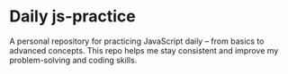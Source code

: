# Daily js-practice

A personal repository for practicing JavaScript daily – from basics to advanced concepts.
This repo helps me stay consistent and improve my problem-solving and coding skills.
